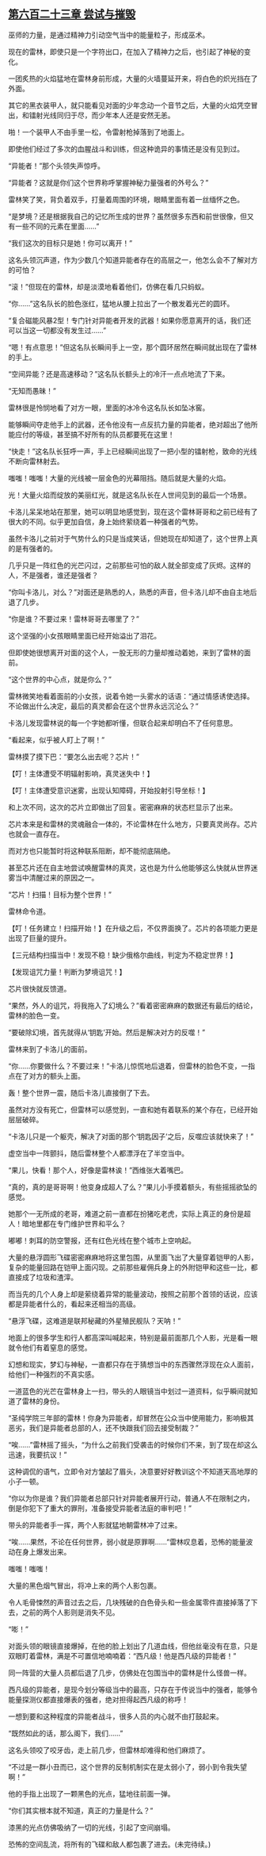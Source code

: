 ## [第六百二十三章 尝试与摧毁](https://www.xxbiquge.com/11_11222/8975803.html)


  巫师的力量，是通过精神力引动空气当中的能量粒子，形成巫术。

  现在的雷林，即使只是一个字符出口，在加入了精神力之后，也引起了神秘的变化。

  一团炙热的火焰猛地在雷林身前形成，大量的火墙蔓延开来，将白色的炽光挡在了外面。

  其它的黑衣装甲人，就只能看见对面的少年念动一个音节之后，大量的火焰凭空冒出，和镭射光线同归于尽，而少年本人还是安然无恙。

  啪！一个装甲人不由手里一松，令雷射枪掉落到了地面上。

  即使他们经过了多次的血腥战斗和训练，但这种诡异的事情还是没有见到过。

  “异能者！”那个头领失声惊呼。

  “异能者？这就是你们这个世界称呼掌握神秘力量强者的外号么？”

  雷林笑了笑，背负着双手，打量着周围的环境，眼睛里面有着一丝缅怀之色。

  “是梦境？还是根据我自己的记忆所生成的世界？虽然很多东西和前世很像，但又有一些不同的元素在里面……”

  “我们这次的目标只是她！你可以离开！”

  这名头领沉声道，作为少数几个知道异能者存在的高层之一，他怎么会不了解对方的可怕？

  “滚！”但现在的雷林，却是淡漠地看着他们，仿佛在看几只蚂蚁。

  “你……”这名队长的脸色涨红，猛地从腰上拉出了一个散发着光芒的圆环。

  “复合磁能风暴2型！专门针对异能者开发的武器！如果你愿意离开的话，我们还可以当这一切都没有发生过……”

  “嗯！有点意思！”但这名队长瞬间手上一空，那个圆环居然在瞬间就出现在了雷林的手上。

  “空间异能？还是高速移动？”这名队长额头上的冷汗一点点地流了下来。

  “无知而愚昧！”

  雷林很是怜悯地看了对方一眼，里面的冰冷令这名队长如坠冰窖。

  能够瞬间夺走他手上的武器，还令他没有一点反抗力量的异能者，绝对超出了他所能应付的等级，甚至搞不好所有的队员都要死在这里！

  “快走！”这名队长狂呼一声，手上已经瞬间出现了一把小型的镭射枪，致命的光线不断向雷林射去。

  嗤嗤！嗤嗤！大量的光线被一层金色的光幕阻挡。随后就是大量的火焰。

  光！大量火焰而绽放的美丽红光，就是这名队长在人世间见到的最后一个场景。

  卡洛儿呆呆地站在那里，她可以明显地感觉到，现在这个雷林哥哥和之前已经有了很大的不同。似乎更加自信，身上始终萦绕着一种强者的气势。

  虽然卡洛儿之前对于气势什么的只是当成笑话，但她现在却知道了，这个世界上真的是有强者的。

  几乎只是一阵红色的光芒闪过，之前那些可怕的敌人就全部变成了灰烬。这样的人，不是强者，谁还是强者？

  “你叫卡洛儿，对么？”对面还是熟悉的人，熟悉的声音，但卡洛儿却不由自主地后退了几步。

  “你是谁？不要过来！雷林哥哥去哪里了？”

  这个坚强的小女孩眼睛里面已经开始溢出了泪花。

  但即使她很想离开对面的这个人，一股无形的力量却推动着她，来到了雷林的面前。

  “这个世界的中心点，就是你么？”

  雷林微笑地看着面前的小女孩，说着令她一头雾水的话语：“通过情感诱使选择。不论做出什么决定，最后的真灵都会在这个世界永远沉沦么？”

  卡洛儿发现雷林说的每一个字她都听懂，但联合起来却明白不了任何意思。

  “看起来，似乎被人盯上了啊！”

  雷林摸了摸下巴：“要怎么出去呢？芯片！”

  【叮！主体遭受不明辐射影响，真灵迷失中！】

  【叮！主体遭受意识迷雾，出现认知障碍，开始投射引导坐标！】

  和上次不同，这次的芯片立即做出了回复。密密麻麻的状态栏显示了出来。

  芯片本来是和雷林的灵魂融合一体的，不论雷林在什么地方，只要真灵尚存。芯片也就会一直存在。

  而对方也只能暂时将这种联系阻断，却不能彻底隔绝。

  甚至芯片还在自主地尝试唤醒雷林的真灵，这也是为什么他能够这么快就从世界迷雾当中清醒过来的原因之一。

  “芯片！扫描！目标为整个世界！”

  雷林命令道。

  【叮！任务建立！扫描开始！】在升级之后，不仅界面换了。芯片的各项能力更是出现了巨量的提升。

  【三元结构扫描当中！发现不稳！缺少俄格尔曲线，判定为不稳定世界！】

  【发现诅咒力量！判断为梦境诅咒！】

  芯片很快就反馈道。

  “果然，外人的诅咒，将我拖入了幻境么？”看着密密麻麻的数据还有最后的结论，雷林的脸色一变。

  “要破除幻境，首先就得从‘钥匙’开始。然后是解决对方的反噬！”

  雷林来到了卡洛儿的面前。

  “你……你要做什么？不要过来！”卡洛儿惊慌地后退着，但雷林的脸色不变，一指点在了对方的额头上面。

  轰！整个世界一震，随后卡洛儿直接倒了下去。

  虽然对方没有死亡，但雷林可以感觉到，一直和她有着联系的某个存在，已经开始层层破碎。

  “卡洛儿只是一个躯壳，解决了对面的那个‘钥匙因子’之后，反噬应该就快来了！”

  虚空当中一阵颤抖，随后雷林整个人都漂浮在了半空当中。

  “果儿，快看！那个人，好像是雷林诶！”西维张大着嘴巴。

  “真的，真的是哥哥啊！他变身成超人了么？”果儿小手摸着额头，有些摇摇欲坠的感觉。

  她那个一无所成的老哥，难道之前一直都在扮猪吃老虎，实际上真正的身份是超人！暗地里都在专门维护世界和平么？

  嘟嘟！刺耳的防空警报，还有红色光线在整个城市上空响起。

  大量的悬浮圆形飞碟密密麻麻地将这里包围，从里面飞出了大量穿着铠甲的人影，复杂的能量回路在铠甲上面闪现。之前那些雇佣兵身上的外附铠甲和这些一比，都直接成了垃圾和渣滓。

  而当先的几个人身上却是萦绕着异常的能量波动，按照之前那个首领的话说，应该都是异能者什么的，看起来还相当的高级。

  “悬浮飞碟，这难道是联邦秘藏的外星殖民舰队？天呐！”

  地面上的很多学生和行人都高深叫喊起来，特别是最前面那几个人影，光是看一眼就令他们有着窒息的感觉。

  幻想和现实，梦幻与神秘，一直都只存在于猜想当中的东西骤然浮现在众人面前，给他们一种强烈的不真实感。

  一道蓝色的光芒在雷林身上一扫，带头的人眼镜当中划过一道资料，似乎瞬间就知道了雷林的身份。

  “圣纯学院三年部的雷林！你身为异能者，却冒然在公众当中使用能力，影响极其恶劣，我们是异能者总部的人，还不快跟我们回去接受制裁？”

  “唉……”雷林摇了摇头，“为什么之前我们受袭击的时候你们不来，到了现在却这么迅速，我要抗议！”

  这种调侃的语气，立即令对方皱起了眉头，决意要好好教训这个不知道天高地厚的小子一顿。

  “你以为你是谁？我们异能者总部只针对异能者展开行动，普通人不在限制之内，倒是你犯下了重大的罪刑，准备接受异能者法庭的审判吧！”

  带头的异能者手一挥，两个人影就猛地朝雷林冲了过来。

  “唉……果然，不论在任何世界，弱小就是原罪啊……”雷林叹息着，恐怖的能量波动在身上爆发出来。

  嗤嗤！嗤嗤！

  大量的黑色烟气冒出，将冲上来的两个人影包裹。

  令人毛骨悚然的声音过去之后，几块残破的白色骨头和一些金属零件直接掉落了下去，之前的两个人影则是消失不见。

  “嘭！”

  对面头领的眼镜直接爆掉，在他的脸上划出了几道血线，但他丝毫没有在意，只是双眼盯着雷林，满是不可置信地喃喃着：“西凡级！他是西凡级的异能者！”

  同一阵营的大量人员都后退了几步，仿佛处在包围当中的雷林是什么怪兽一样。

  西凡级的异能者，是现今划分等级当中的最高，只存在于传说当中的强者，能够令能量探测仪都直接爆表的强者，绝对担得起西凡级的称呼！

  一想到要和这种程度的异能者战斗，很多人员的内心就不由打鼓起来。

  “既然如此的话，那么阁下，我们……”

  这名头领咬了咬牙齿，走上前几步，但雷林却难得和他们麻烦了。

  “不过是一群小丑而已，这个世界的反制机制实在是太弱小了，弱小到令我失望啊！”

  他的手指上出现了一颗黑色的光点，猛地往前面一弹。

  “你们其实根本就不知道，真正的力量是什么？”

  漆黑的光点仿佛吸纳了一切的光线，引起了空间崩塌。

  恐怖的空间乱流，将所有的飞碟和敌人都包裹了进去。(未完待续。)
